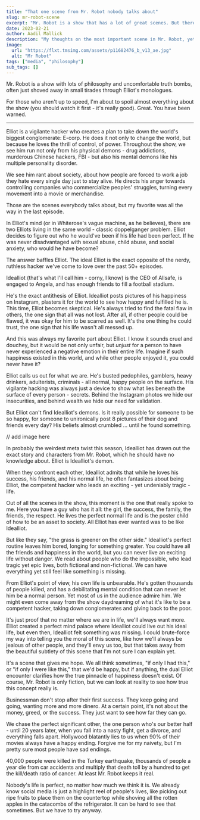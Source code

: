 ```yaml
---
title: "That one scene from Mr. Robot nobody talks about"
slug: mr-robot-scene
excerpt: "Mr. Robot is a show that has a lot of great scenes. But there is one scene that I think is the best scene in the entire show..."
date: 2023-02-21
author: Aadil Mallick
description: "My thoughts on the most important scene in Mr. Robot, yet also the most overlooked one"
image:
  url: "https://flxt.tmsimg.com/assets/p11682476_b_v13_ae.jpg"
  alt: "Mr Robot"
tags: ["media", "philosophy"]
sub_tags: []
---
```


Mr. Robot is a show with lots of philosophy and uncomfortable truth bombs, often just shoved away in small tirades through Elliot's monologues.

For those who aren't up to speed, I'm about to spoil almost everything about the show (you should watch it first - it's really good). Great. You have been warned. 

***

Elliot is a vigilante hacker who creates a plan to take down the world's biggest conglomerate: E-corp. He does it not only to change the world, but because he loves the thrill of control, of power. Throughout the show, we see him run not only from his physical demons - drug addictions, murderous Chinese hackers, FBI - but also his mental demons like his multiple personality disorder. 

We see him rant about society, about how people are forced to work a job they hate every single day just to stay alive. He directs his anger towards controlling companies who commercialize peoples' struggles, turning every movement into a movie or merchandise.

Those are the scenes everybody talks about, but my favorite was all the way in the last episode.

In Elliot's mind (or in Whiterose's vague machine, as he believes), there are two Elliots living in the same world - classic doppelganger problem. Elliot decides to figure out who he would've been if his life had been perfect. If he was never disadvantaged with sexual abuse, child abuse, and social anxiety, who would he have become?

The answer baffles Elliot. The ideal Elliot is the exact opposite of the nerdy, ruthless hacker we've come to love over the past 50+ episodes.

Idealliot (that's what I'll call him - corny, I know) is the CEO of Allsafe, is engaged to Angela, and has enough friends to fill a football stadium.

He's the exact antithesis of Elliot. Idealliot posts pictures of his happiness on Instagram, plasters it for the world to see how happy and fulfilled he is. This time, Elliot becomes skeptical. He's always tried to find the fatal flaw in others, the one sign that all was not lost. After all, if other people could be flawed, it was okay for him to be scarred as well. It's the one thing he could trust, the one sign that his life wasn't all messed up.

And this was always my favorite part about Elliot. I know it sounds cruel and douchey, but it would be not only unfair, but _unjust_ for a person to have never experienced a negative emotion in their entire life. Imagine if such happiness existed in this world, and while other people enjoyed it, you could never have it? 

Elliot calls us out for what we are. He's busted pedophiles, gamblers, heavy drinkers, adulterists, criminals - all normal, happy people on the surface. His vigilante hacking was always just a device to show what lies beneath the surface of every person - secrets. Behind the Instagram photos we hide our insecurities, and behind wealth we hide our need for validation.

But Elliot can't find Idealliot's demons. Is it really possible for someone to be so happy, for someone to unironically post 8 pictures of their dog and friends every day? His beliefs almost crumbled ... until he found something.

// add image here

In probably the weirdest meta twist this season, Idealliot has drawn out the exact story and characters from Mr. Robot, which he should have no knowledge about. Elliot is Idealliot's demon.

When they confront each other, Idealliot admits that while he loves his success, his friends, and his normal life, he often fantasizes about being Elliot, the competent hacker who leads an exciting - yet undeniably tragic - life.

Out of all the scenes in the show, this moment is the one that really spoke to me. Here you have a guy who has it all: the girl, the success, the family, the friends, the respect. He lives the perfect normal life and is the poster child of how to be an asset to society. All Elliot has ever wanted was to be like Idealliot.

But like they say, "the grass is greener on the other side." Idealliot's perfect routine leaves him bored, longing for something greater. You could have all the friends and happiness in the world, but you can never live an exciting life without danger. We read about people who do the impossible, who lead tragic yet epic lives, both fictional and non-fictional. We can have everything yet still feel like something is missing.

From Elliot's point of view, his own life is unbearable. He's gotten thousands of people killed, and has a debilitating mental condition that can never let him be a normal person. Yet most of us in the audience admire him. We might even come away from the show daydreaming of what it's like to be a competent hacker, taking down conglomerates and giving back to the poor.

It's just proof that no matter where we are in life, we'll always want more. Elliot created a perfect mind palace where Idealliot could live out his ideal life, but even then, Idealliot felt something was missing. I could brute-force my way into telling you the moral of this scene, like how we'll always be jealous of other people, and they'll envy us too, but that takes away from the beautiful subtlety of this scene that I'm not sure I can explain yet. 

It's a scene that gives me hope. We all think sometimes, "if only I had this," or "if only I were like this," that we'd be happy, but if anything, the dual Elliot encounter clarifies how the true pinnacle of happiness doesn't exist. Of course, Mr. Robot is only fiction, but we can look at reality to see how true this concept really is. 

Businessman don't stop after their first success. They keep going and going, wanting more and more dinero. At a certain point, it's not about the money, greed, or the success. They just want to see how far they can go. 

We chase the perfect significant other, the one person who's our better half - until 20 years later, when you fall into a nasty fight, get a divorce, and everything falls apart. Hollywood blatantly lies to us when 90% of their movies always have a happy ending. Forgive me for my naivety, but I'm pretty sure most people have sad endings. 

40,000 people were killed in the Turkey earthquake, thousands of people a year die from car accidents and multiply that death toll by a hundred to get the kill/death ratio of cancer. At least Mr. Robot keeps it real. 

Nobody's life is perfect, no matter how much we think it is. We already know social media is just a highlight reel of people's lives, like picking out ripe fruits to place them on the countertop while shoving all the rotten apples in the catacombs of the refrigerator. It can be hard to see that sometimes. But we have to try anyway. 




